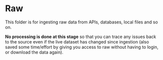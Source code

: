 # Raw

This folder is for ingesting raw data from APIs, databases, local files and so on.

__No processing is done at this stage__ so that you can trace any issues back to the source even if the live dataset has changed since ingestion (also saved some time/effort by giving you access to raw without having to login, or download the data again).